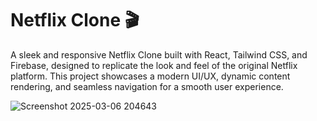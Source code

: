 # Netflix Clone 🎬
 
A sleek and responsive Netflix Clone built with React, Tailwind CSS, and Firebase, designed to replicate the look and feel of the original Netflix platform. This project showcases a modern UI/UX, dynamic content rendering, and seamless navigation for a smooth user experience.


![Screenshot 2025-03-06 204643](https://github.com/user-attachments/assets/ada2ecd4-49e9-4968-a2cd-fa5c43767988)
